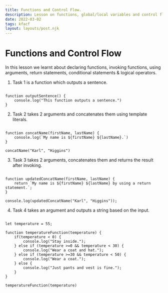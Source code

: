 ```yaml
---
title: Functions and Control Flow.
description: Lesson on functions, global/local variables and control flow.
date: 2022-03-02
tags: kfacf
layout: layouts/post.njk
---
```


# Functions and Control Flow

In this lesson we learnt about declaring functions, invoking functions, using arguments, return statements, conditional statements & logical operators.

1. Task 1 is a function which outputs a sentence.

<pre><code>
function outputSentence() {
    console.log("This function outputs a sentence.")
}
</code></pre>

2. Task 2 takes 2 arguments and concatenates them using template literals.

<pre><code>
function concatName(firstName, lastName) {
    console.log(`My name is ${firstName} ${lastName}.`)
}

concatName("Karl", "Higgins")
</code></pre>

3. Task 3 takes 2 arguments, concatenates them and returns the result after invoking.

<pre><code>
function updatedConcatName(firstName, lastName) {
    return `My name is ${firstName} ${lastName} by using a return statement.`;
}

console.log(updatedConcatName("Karl", "Higgins"));
</code></pre>

4. Task 4 takes an argument and outputs a string based on the input. 

<pre><code>
let temperature = 55;

function temperatureFunction(temperature) {
    if(temperature < 0) {
        console.log("Stay inside.");
    } else if (temperature >=0 && temperature < 30) {
        console.log("Wear a coat and hat.");
    } else if (temperature >=30 && temperature < 50) {
        console.log("Wear a coat.");
    } else {
        console.log("Just pants and vest is fine.");
    }
}

temperatureFunction(temperature)
</code></pre>